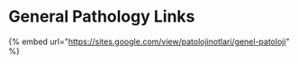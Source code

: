 # General Pathology Links

{% embed url="https://sites.google.com/view/patolojinotlari/genel-patoloji" %}



